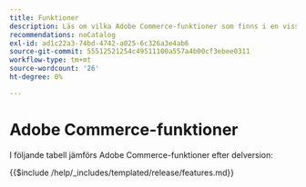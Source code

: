 ```yaml
---
title: Funktioner
description: Läs om vilka Adobe Commerce-funktioner som finns i en viss version.
recommendations: noCatalog
exl-id: ad1c22a3-74bd-4742-a025-6c326a3e4ab6
source-git-commit: 55512521254c49511100a557a4b00cf3ebee0311
workflow-type: tm+mt
source-wordcount: '26'
ht-degree: 0%

---
```


# Adobe Commerce-funktioner

I följande tabell jämförs Adobe Commerce-funktioner efter delversion:

{{$include /help/_includes/templated/release/features.md}}

<!-- Last updated from includes: 2023-01-26 13:40:02 -->
